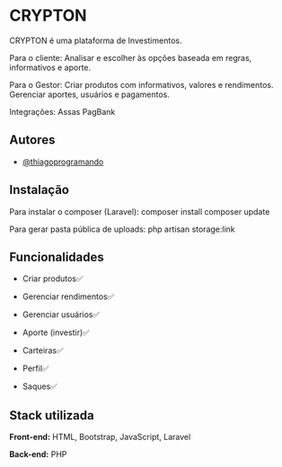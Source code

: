 
# CRYPTON
CRYPTON é uma plataforma de Investimentos. 

Para o cliente: Analisar e escolher às opções baseada em regras, informativos e aporte.

Para o Gestor: Criar produtos com informativos, valores e rendimentos. Gerenciar aportes, usuários e pagamentos.

Integrações:
Assas
PagBank




## Autores

- [@thiagoprogramando](https://github.com/thiagoprogramando)


## Instalação

Para instalar o composer (Laravel):
composer install
composer update

Para gerar pasta pública de uploads:
php artisan storage:link
    
## Funcionalidades

- Criar produtos✅
- Gerenciar rendimentos✅
- Gerenciar usuários✅

- Aporte (investir)✅
- Carteiras✅
- Perfil✅
- Saques✅


## Stack utilizada

**Front-end:** HTML, Bootstrap, JavaScript, Laravel

**Back-end:** PHP

